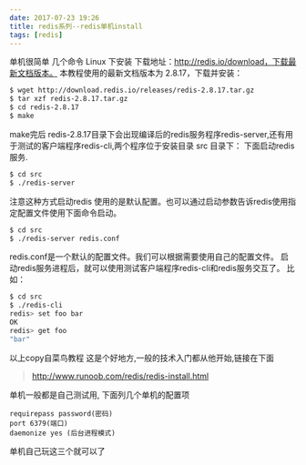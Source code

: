 ```yaml
---
date: 2017-07-23 19:26
title: redis系列--redis单机install
tags: [redis]
---
```


单机很简单 几个命令
Linux 下安装
下载地址：<http://redis.io/download，下载最新文档版本。>
本教程使用的最新文档版本为 2.8.17，下载并安装：

```bash
$ wget http://download.redis.io/releases/redis-2.8.17.tar.gz
$ tar xzf redis-2.8.17.tar.gz
$ cd redis-2.8.17
$ make
```

make完后 redis-2.8.17目录下会出现编译后的redis服务程序redis-server,还有用于测试的客户端程序redis-cli,两个程序位于安装目录 src 目录下：
下面启动redis服务.

```bash
$ cd src
$ ./redis-server
```

注意这种方式启动redis 使用的是默认配置。也可以通过启动参数告诉redis使用指定配置文件使用下面命令启动。

```bash
$ cd src
$ ./redis-server redis.conf
```

redis.conf是一个默认的配置文件。我们可以根据需要使用自己的配置文件。
启动redis服务进程后，就可以使用测试客户端程序redis-cli和redis服务交互了。 比如：

```bash
$ cd src
$ ./redis-cli
redis> set foo bar
OK
redis> get foo
"bar"
```

以上copy自菜鸟教程 这是个好地方,一般的技术入门都从他开始,链接在下面
> http://www.runoob.com/redis/redis-install.html

单机一般都是自己测试用,
下面列几个单机的配置项

```text
requirepass password(密码)
port 6379(端口)
daemonize yes (后台进程模式)

```

单机自己玩这三个就可以了